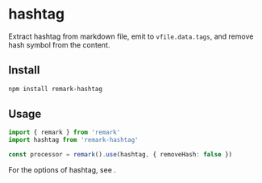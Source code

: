 # hashtag

Extract hashtag from markdown file, emit to `vfile.data.tags`, and remove hash symbol from the content.

## Install

```sh
npm install remark-hashtag
```

## Usage

```ts
import { remark } from 'remark'
import hashtag from 'remark-hashtag'

const processor = remark().use(hashtag, { removeHash: false })
```

For the options of hashtag, see .
